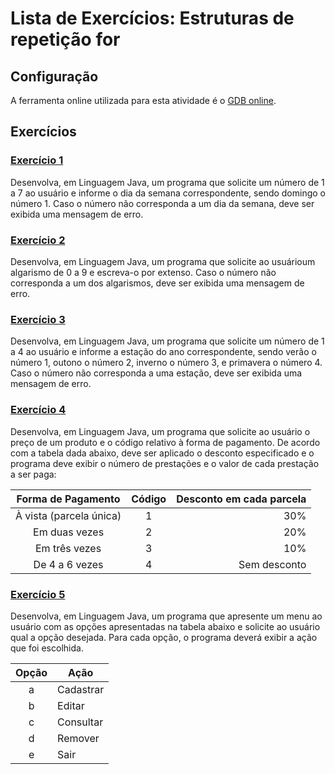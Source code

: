 # Lista de Exercícios: Estruturas de repetição for

## Configuração
A ferramenta online utilizada para esta atividade é o [GDB online].

## Exercícios

### [Exercício 1](./exercicio_01.java)
Desenvolva, em Linguagem Java, um programa que solicite um número de 1 a 7 ao usuário e informe o dia da semana correspondente, sendo domingo o número 1. Caso o número não corresponda a um dia da semana, deve ser exibida uma mensagem de erro.

### [Exercício 2](./exercicio_02.java)
Desenvolva, em Linguagem Java, um programa que solicite ao usuárioum algarismo de 0 a 9 e escreva-o por extenso. Caso o número não corresponda a um dos algarismos, deve ser exibida uma mensagem de erro.

### [Exercício 3](./exercicio_03.java)
Desenvolva, em Linguagem Java, um programa que solicite um número de 1 a 4 ao usuário e informe a estação do ano correspondente, sendo verão o número 1, outono o número 2, inverno o número 3, e primavera o número 4. Caso o número não corresponda a uma estação, deve ser exibida uma mensagem de erro.

### [Exercício 4](./exercicio_04.java)
Desenvolva, em Linguagem Java, um programa que solicite ao usuário o preço de um produto e o código relativo à forma de pagamento. De acordo com a tabela dada abaixo, deve ser aplicado o desconto especificado e o programa deve exibir o número de prestações e o valor de cada prestação a ser paga:

|    Forma de Pagamento   | Código | Desconto em cada parcela |
|:-----------------------:|:------:|-------------------------:|
| À vista (parcela única) |    1   |                      30% |
| Em duas vezes           |    2   |                      20% |
| Em três vezes           |    3   |                      10% |
| De 4 a 6 vezes          |    4   |             Sem desconto |

### [Exercício 5](./exercicio_05.java)
Desenvolva, em Linguagem Java, um programa que apresente um menu ao usuário com as opções apresentadas na tabela abaixo e solicite ao usuário qual a opção desejada. Para cada opção, o programa deverá exibir a ação que foi escolhida.

| Opção | Ação      |
|:-----:|-----------|
| a     | Cadastrar |
| b     | Editar    |
| c     | Consultar |
| d     | Remover   |
| e     | Sair      |

[GDB online]: https://www.onlinegdb.com
